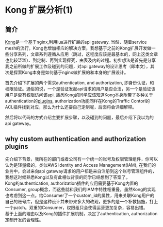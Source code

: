 # Kong 扩展分析(1)
## 简介
[Kong](https://konghq.com)是一个基于nginx,利用lua进行扩展的api gateway. 当然，随着service mesh的流行，Kong也增加相应的解决方案。我想基于之前的Kong扩展开发做一些分享系列，文章系列遵循从应用（跳过，这程度应该是最基本的，网上这类文章也比较泛滥）、到定制、再到实现探究，由表及内的过程。初步想法是首先是分享我之前所做的扩展工作及碰到的问题，对api gateway的设计思考（即本文），其次是探索Kong本身是如何基于nginx做扩展的和本身的扩展设计。  

首先介绍下扩展的两个需求authentication, and authorization, 即身份认证，和权限验证。通俗的说，一个是验证发起api请求的用户是否合法，另一个是验证该用户是否有权限访问该api. 熟悉Kong的同学应该知道Kong本身附带了多种关于authentication的[plugins](https://docs.konghq.com/hub/), authorization功能同样在Kong的Traffic Contorl的ACL插件找到对应，那么为什么还要自己定制呢，后面将会详细解释。  

然后将以代码的方式介绍主要扩展步骤，以及碰到的问题，最后介绍下我以为的api gateway。

## why custom authentication and authorization plugins  
先介绍下背景，我所在的部门或者公司有一个统一的账号及权限管理组件，你可以认为是轻量级的，类似AWS Identity and Access Management(IAM), 在我们的业务中，会过来向api gateway请求的用户都是来自注册到这个账号管理组件的，我想这时候熟悉Kong以及有此相似背景的同学已经想到了答案了。  
Kong的authentication, authorization插件的应用需要基于Kong内置的Consumer, group概念，而这些就和我们的IAM中特性相重叠，虽然Kong的实现也考虑到这一点，给Consumer了一个custom_id的属性，用来关联Kong用户的自己的账号库，但是这种设计并未带来多大的改观，更多的是一个补救措施，打上一个patch。双重的Consumer，权限组只会使得运营更加复杂，容易出错。  
基于上面的理由以及Kong的插件扩展机制，决定了authentication, authorization定制开发的合理性。  
